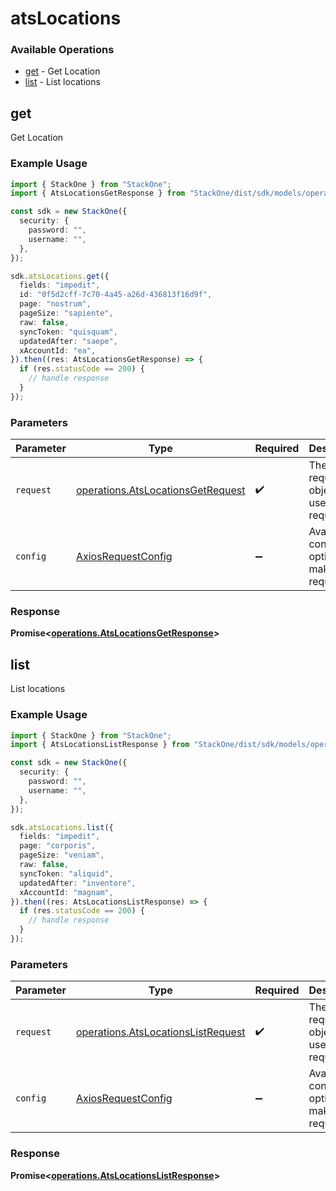 # atsLocations

### Available Operations

* [get](#get) - Get Location
* [list](#list) - List locations

## get

Get Location

### Example Usage

```typescript
import { StackOne } from "StackOne";
import { AtsLocationsGetResponse } from "StackOne/dist/sdk/models/operations";

const sdk = new StackOne({
  security: {
    password: "",
    username: "",
  },
});

sdk.atsLocations.get({
  fields: "impedit",
  id: "0f5d2cff-7c70-4a45-a26d-436813f16d9f",
  page: "nostrum",
  pageSize: "sapiente",
  raw: false,
  syncToken: "quisquam",
  updatedAfter: "saepe",
  xAccountId: "ea",
}).then((res: AtsLocationsGetResponse) => {
  if (res.statusCode == 200) {
    // handle response
  }
});
```

### Parameters

| Parameter                                                                              | Type                                                                                   | Required                                                                               | Description                                                                            |
| -------------------------------------------------------------------------------------- | -------------------------------------------------------------------------------------- | -------------------------------------------------------------------------------------- | -------------------------------------------------------------------------------------- |
| `request`                                                                              | [operations.AtsLocationsGetRequest](../../models/operations/atslocationsgetrequest.md) | :heavy_check_mark:                                                                     | The request object to use for the request.                                             |
| `config`                                                                               | [AxiosRequestConfig](https://axios-http.com/docs/req_config)                           | :heavy_minus_sign:                                                                     | Available config options for making requests.                                          |


### Response

**Promise<[operations.AtsLocationsGetResponse](../../models/operations/atslocationsgetresponse.md)>**


## list

List locations

### Example Usage

```typescript
import { StackOne } from "StackOne";
import { AtsLocationsListResponse } from "StackOne/dist/sdk/models/operations";

const sdk = new StackOne({
  security: {
    password: "",
    username: "",
  },
});

sdk.atsLocations.list({
  fields: "impedit",
  page: "corporis",
  pageSize: "veniam",
  raw: false,
  syncToken: "aliquid",
  updatedAfter: "inventore",
  xAccountId: "magnam",
}).then((res: AtsLocationsListResponse) => {
  if (res.statusCode == 200) {
    // handle response
  }
});
```

### Parameters

| Parameter                                                                                | Type                                                                                     | Required                                                                                 | Description                                                                              |
| ---------------------------------------------------------------------------------------- | ---------------------------------------------------------------------------------------- | ---------------------------------------------------------------------------------------- | ---------------------------------------------------------------------------------------- |
| `request`                                                                                | [operations.AtsLocationsListRequest](../../models/operations/atslocationslistrequest.md) | :heavy_check_mark:                                                                       | The request object to use for the request.                                               |
| `config`                                                                                 | [AxiosRequestConfig](https://axios-http.com/docs/req_config)                             | :heavy_minus_sign:                                                                       | Available config options for making requests.                                            |


### Response

**Promise<[operations.AtsLocationsListResponse](../../models/operations/atslocationslistresponse.md)>**

